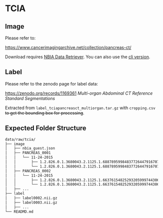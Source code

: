 # TCIA

## Image

Please refer to:

https://www.cancerimagingarchive.net/collection/pancreas-ct/

Download requires [NBIA Data Retriever](https://www.cancerimagingarchive.net/ncia-download-tool/).
You can also use the [cli version](https://github.com/ygidtu/NBIA_data_retriever_CLI).

## Label

Please refer to the zenodo page for label data:

https://zenodo.org/records/1169361 *Multi-organ Abdominal CT Reference Standard Segmentations*

Extracted from `label_tciapancreasct_multiorgan.tar.gz` with `cropping.csv` ~~to get the bounding box for processing~~.

## Expected Folder Structure
```bash
data/raw/tcia/
├── image
│   ├── nbia_guest.json
│   ├── PANCREAS_0001
│   │   └── 11-24-2015
│   │       ├── 1.2.826.0.1.3680043.2.1125.1.68878959984837726447916707551399667.json
│   │       └── 1.2.826.0.1.3680043.2.1125.1.68878959984837726447916707551399667.zip
│   ├── PANCREAS_0002
│   │   └── 11-24-2015
│   │       ├── 1.2.826.0.1.3680043.2.1125.1.66376154825293205999744306285863502.json
│   │       └── 1.2.826.0.1.3680043.2.1125.1.66376154825293205999744306285863502.zip
│   ├── ...
├── label
│   ├── label0002.nii.gz
│   ├── label0003.nii.gz
│   ├── ...
└── READMD.md
```